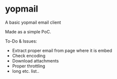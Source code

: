 # yopmail

A basic yopmail email client


Made as a simple PoC.

To-Do & Issues:

 * Extract proper email from page where it is embed
 * Check encoding
 * Download attachments
 * Proper throttling
 * long etc. list..
